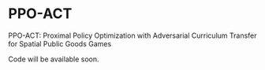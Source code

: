 # PPO-ACT
PPO-ACT: Proximal Policy Optimization with Adversarial Curriculum Transfer for Spatial Public Goods Games

Code will be available soon.
